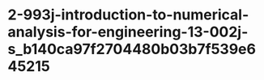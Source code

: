 # 2-993j-introduction-to-numerical-analysis-for-engineering-13-002j-s_b140ca97f2704480b03b7f539e645215